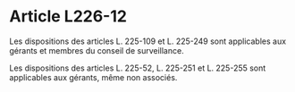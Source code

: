 # Article L226-12

Les dispositions des articles L. 225-109 et L. 225-249 sont applicables aux gérants et membres du conseil de surveillance.

Les dispositions des articles L. 225-52, L. 225-251 et L. 225-255 sont applicables aux gérants, même non associés.
